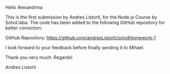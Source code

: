 Hello Alexandrina

This is the first submission by Andres Listorti, for the Node.js Course by Solvd.laba. The code has been added to the following GitHub repository for better correction:

GitHub Repository: https://github.com/andresListorti/solvdHomework-1

I look forward to your feedback before finally sending it to Mihael.

Thank you very much.
Regards!

Andres Listorti
